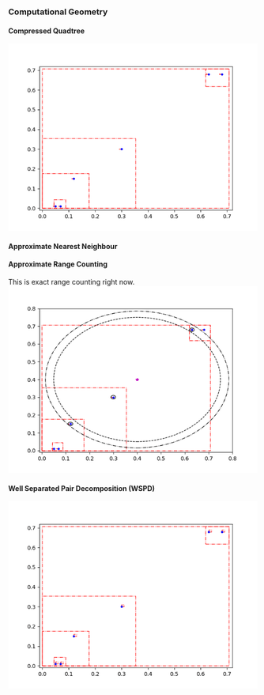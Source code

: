 ### Computational Geometry

#### Compressed Quadtree
![](compr_qt.png)

#### Approximate Nearest Neighbour

#### Approximate Range Counting
This is exact range counting right now.
![](approx_range.png)

#### Well Separated Pair Decomposition (WSPD)
![](wspd.gif)
